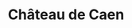 ---
guid: "5be3bd851c83"
title: "Château de Caen"
latlng: "49.186490, -0.362672"
videoId: "5Bnjn133Pr4" 
---